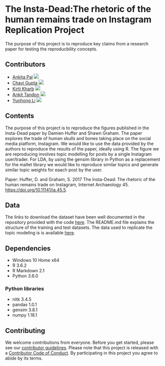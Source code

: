 # The Insta-Dead:The rhetoric of the human remains trade on Instagram Replication Project

The purpose of this project is to reproduce key claims from a research paper for testing the reproducbility concepts.

## Contributors

- [Ankita Pal](https://github.com/ankitapal189) [![](https://orcid.org/sites/default/files/images/orcid_16x16.png)](https://orcid.org/0000-0001-8411-968X)
- [Chavi Gupta](https://github.com/chavi-g) [![](https://orcid.org/sites/default/files/images/orcid_16x16.png)](https://orcid.org/0000-0003-3884-8456)
- [Kirti Kharb](https://github.com/KirtiKharb) [![](https://orcid.org/sites/default/files/images/orcid_16x16.png)](https://orcid.org/0000-0002-5066-8549)
- [Ankit Tandon](https://github.com/ankittandon) [![](https://orcid.org/sites/default/files/images/orcid_16x16.png)](https://orcid.org/0000-0001-6319-7670)
- [Yunhong Li](https://github.com/mabelli)  [![](https://orcid.org/sites/default/files/images/orcid_16x16.png)](https://orcid.org/0000-0002-0249-3975)

## Contents

The purpose of this project is to reproduce the figures published in the Insta-Dead paper by Damien Huffer and Shawn Graham. The paper explores the trade of human skulls and bones taking place on the social media platform, Instagram. We would like to use the data provided by the authors to reproduce the results of the paper, ideally using R. The figure we are reproducing involves topic modelling for posts by a single Instagram user/trader. For LDA, by using the gensim library in Python as a replacement for the mallet library we would like to reproduce similar topics and generate similar topic weights for eaach post by the user.

Paper:
Huffer, D. and Graham, S. 2017 The Insta-Dead: The rhetoric of the human remains trade on Instagram, Internet Archaeology 45. https://doi.org/10.11141/ia.45.5.


## Data
The links to download the dataset have been well documented in the repository provided with the code [here](https://github.com/shawngraham/insta-dead-article). The README.md file explains the structure of the training and test datasets. The data used to replicate the topic modeling is is available [here](https://github.com/shawngraham/insta-dead-article/blob/master/data/posts-formatted-for-topicmodelling.csv).

## Dependencies
- Windows 10 Home x64
- R 3.6.2
- R Markdown 2.1
- Python 3.6.0
### Python libraries
- nltk 3.4.5
- pandas 1.0.1
- gensim 3.8.1
- numpy 1.18.1

## Contributing
We welcome contributions from everyone. Before you get started, please see our [contributor guidelines](CONTRIBUTING.md). Please note that this project is released with a [Contributor Code of Conduct](CODE_OF_CONDUCT.md). By participating in this project you agree to abide by its terms.
